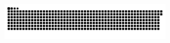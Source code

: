 <picture>
  <source media="(prefers-color-scheme: dark)" srcset="https://raw.githubusercontent.com/MarineHakobyan/MarineHakobyan/d87d881ea9d8675c045775d811498e87d56b7784/github-contribution-grid-snake-dark.svg" />
  <source media="(prefers-color-scheme: light)" srcset="https://raw.githubusercontent.com/MarineHakobyan/MarineHakobyan/d87d881ea9d8675c045775d811498e87d56b7784/github-contribution-grid-snake.svg" />
  <img alt="github-snake" src="https://raw.githubusercontent.com/MarineHakobyan/MarineHakobyan/d87d881ea9d8675c045775d811498e87d56b7784/github-contribution-grid-snake-dark.svg" />
</picture>
